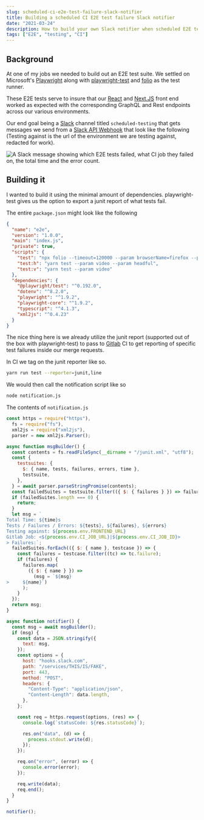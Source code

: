 ```yaml
---
slug: scheduled-ci-e2e-test-failure-slack-notifier
title: Building a scheduled CI E2E test failure Slack notifier
date: "2021-03-24"
description: How to build your own Slack notifier when scheduled E2E tests fail.
tags: ["E2E", "testing", "CI"]
---
```


## Background

At one of my jobs we needed to build out an E2E test suite. We settled on
Microsoft's [Playwright](https://playwright.dev/) along with
[playwright-test](https://github.com/microsoft/playwright-test) and
[folio](https://github.com/microsoft/folio) as the test runner.

These E2E tests serve to insure that our [React](https://reactjs.org/) and
[Next.JS](https://nextjs.org/) front end worked as expected with the
corresponding GraphQL and Rest endpoints across our various environments.

Our end goal being a [Slack](https://slack.com/) channel titled
`scheduled-testing` that gets messages we send from a
[Slack API Webhook](https://api.slack.com/messaging/webhooks) that look like the
following (Testing against is the url of the environment we are testing against,
redacted for work).

![A Slack message showing which E2E tests failed, what CI job they failed on, the total time and the error count.](/images/post/2021_03_24_scheduled-ci-e2e-test-failure-slack-notification/slack-notification-for-failed-e2e-tests.jpg)

## Building it

I wanted to build it using the minimal amount of dependencies. playwright-test
gives us the option to export a junit report of what tests fail.

The entire `package.json` might look like the following

```json
{
  "name": "e2e",
  "version": "1.0.0",
  "main": "index.js",
  "private": true,
  "scripts": {
    "test": "npx folio --timeout=120000 --param browserName=firefox --param screenshotOnFailure",
    "test:h": "yarn test --param video --param headful",
    "test:v": "yarn test --param video"
  },
  "dependencies": {
    "@playwright/test": "^0.192.0",
    "dotenv": "^8.2.0",
    "playwright": "^1.9.2",
    "playwright-core": "^1.9.2",
    "typescript": "^4.1.3",
    "xml2js": "^0.4.23"
  }
}
```

The nice thing here is we already utilize the junit report (supported out of the
box with playwright-test) to pass to [Gitlab](https://gitlab.com/) CI to get
reporting of specific test failures inside our merge requests.

In CI we tag on the junit reporter like so.

```bash
yarn run test --reporter=junit,line
```

We would then call the notification script like so

```bash
node notification.js
```

The contents of `notification.js`

```javascript
const https = require("https"),
  fs = require("fs"),
  xml2js = require("xml2js"),
  parser = new xml2js.Parser();

async function msgBuilder() {
  const contents = fs.readFileSync(__dirname + "/junit.xml", "utf8");
  const {
    testsuites: {
      $: { name, tests, failures, errors, time },
      testsuite,
    },
  } = await parser.parseStringPromise(contents);
  const failedSuites = testsuite.filter(({ $: { failures } }) => failures > 0);
  if (failedSuites.length === 0) {
    return;
  }
  let msg = `
Total Time: ${time}s
Tests / Failures / Errors: ${tests}, ${failures}, ${errors}
Testing against: ${process.env.FRONTEND_URL}
Gitlab Job: <${process.env.CI_JOB_URL}|${process.env.CI_JOB_ID}>
> Failures:`;
  failedSuites.forEach(({ $: { name }, testcase }) => {
    const failures = testcase.filter((tc) => tc.failure);
    if (failures) {
      failures.map(
        ({ $: { name } }) =>
          (msg = `${msg}
>     ${name}`)
      );
    }
  });
  return msg;
}

async function notifier() {
  const msg = await msgBuilder();
  if (msg) {
    const data = JSON.stringify({
      text: msg,
    });
    const options = {
      host: "hooks.slack.com",
      path: "/services/THIS/IS/FAKE",
      port: 443,
      method: "POST",
      headers: {
        "Content-Type": "application/json",
        "Content-Length": data.length,
      },
    };

    const req = https.request(options, (res) => {
      console.log(`statusCode: ${res.statusCode}`);

      res.on("data", (d) => {
        process.stdout.write(d);
      });
    });

    req.on("error", (error) => {
      console.error(error);
    });

    req.write(data);
    req.end();
  }
}

notifier();
```

